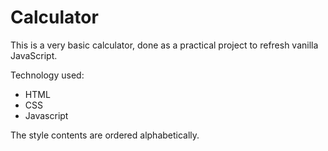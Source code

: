 # Calculator

This is a very basic calculator,  done as a practical project to refresh vanilla JavaScript. 

Technology used: 
- HTML 
- CSS
- Javascript

The style contents are ordered alphabetically.

